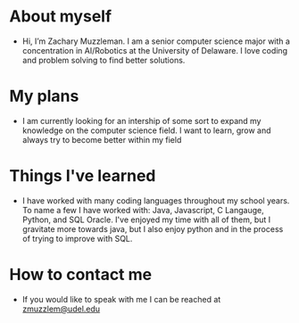  # About myself
 
  * Hi, I’m Zachary Muzzleman. I am a senior computer science major with a concentration in AI/Robotics at the University of Delaware. I love coding and problem 
    solving to find better solutions.
 
 # My plans
 
  * I am currently looking for an intership of some sort to expand my knowledge on the computer science field. I want to learn, grow and always try to become better within my field
    
  # Things I've learned
  
  * I have worked with many coding languages throughout my school years. To name a few I have worked with: Java, Javascript, C Langauge, Python, and SQL Oracle.
  I've enjoyed my time with all of them, but I gravitate more towards java, but I also enjoy python and in the process of trying to improve with SQL.
  
  # How to contact me
  
  * If you would like to speak with me I can be reached at zmuzzlem@udel.edu

